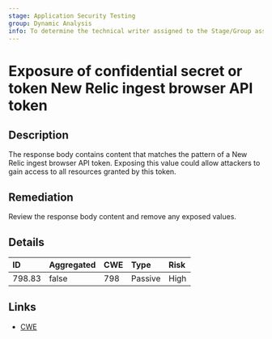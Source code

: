 ```yaml
---
stage: Application Security Testing
group: Dynamic Analysis
info: To determine the technical writer assigned to the Stage/Group associated with this page, see https://handbook.gitlab.com/handbook/product/ux/technical-writing/#assignments
---
```


# Exposure of confidential secret or token New Relic ingest browser API token

## Description

The response body contains content that matches the pattern of a New Relic ingest browser API token.
Exposing this value could allow attackers to gain access to all resources granted by this token.

## Remediation

Review the response body content and remove any exposed values.

## Details

| ID | Aggregated | CWE | Type | Risk |
|:---|:--------|:--------|:--------|:--------|
| 798.83 | false | 798 | Passive | High |

## Links

- [CWE](https://cwe.mitre.org/data/definitions/798.html)

